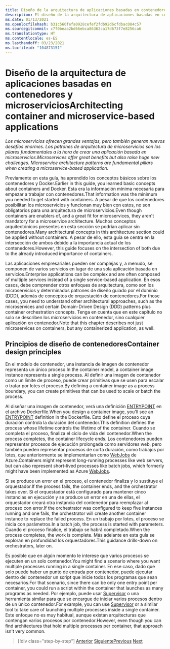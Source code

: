```yaml
---
title: Diseño de la arquitectura de aplicaciones basadas en contenedores y microservicios
description: El diseño de la arquitectura de aplicaciones basadas en contenedores y microservicios no es ninguna tontería y no debe tomarse a la ligera. Conozca sobre los conceptos principales en este capítulo.
ms.date: 01/13/2021
ms.openlocfilehash: b31c560fefa0928cefef2fdb92d6cfdbac084c57
ms.sourcegitcommit: c7f0beaa2bd66ebca86362ca17d673f7e8256ca6
ms.translationtype: HT
ms.contentlocale: es-ES
ms.lasthandoff: 03/23/2021
ms.locfileid: "104873151"
---
```

# <a name="architecting-container-and-microservice-based-applications"></a><span data-ttu-id="c2384-104">Diseño de la arquitectura de aplicaciones basadas en contenedores y microservicios</span><span class="sxs-lookup"><span data-stu-id="c2384-104">Architecting container and microservice-based applications</span></span>

<span data-ttu-id="c2384-105">*Los microservicios ofrecen grandes ventajas, pero también generan nuevos desafíos enormes. Los patrones de arquitectura de microservicios son los pilares fundamentales a la hora de crear una aplicación basada en microservicios.*</span><span class="sxs-lookup"><span data-stu-id="c2384-105">*Microservices offer great benefits but also raise huge new challenges. Microservice architecture patterns are fundamental pillars when creating a microservice-based application.*</span></span>

<span data-ttu-id="c2384-106">Previamente en esta guía, ha aprendido los conceptos básicos sobre los contenedores y Docker.</span><span class="sxs-lookup"><span data-stu-id="c2384-106">Earlier in this guide, you learned basic concepts about containers and Docker.</span></span> <span data-ttu-id="c2384-107">Esta era la información mínima necesaria para empezar a trabajar con contenedores.</span><span class="sxs-lookup"><span data-stu-id="c2384-107">That information was the minimum you needed to get started with containers.</span></span> <span data-ttu-id="c2384-108">A pesar de que los contenedores posibilitan los microservicios y funcionan muy bien con estos, no son obligatorios para una arquitectura de microservicios.</span><span class="sxs-lookup"><span data-stu-id="c2384-108">Even though containers are enablers of, and a great fit for microservices, they aren't mandatory for a microservice architecture.</span></span> <span data-ttu-id="c2384-109">Muchos conceptos arquitectónicos presentes en esta sección se podrían aplicar sin contenedores.</span><span class="sxs-lookup"><span data-stu-id="c2384-109">Many architectural concepts in this architecture section could be applied without containers.</span></span> <span data-ttu-id="c2384-110">A pesar de ello, esta guía se centra en la intersección de ambos debido a la importancia actual de los contenedores.</span><span class="sxs-lookup"><span data-stu-id="c2384-110">However, this guide focuses on the intersection of both due to the already introduced importance of containers.</span></span>

<span data-ttu-id="c2384-111">Las aplicaciones empresariales pueden ser complejas y, a menudo, se componen de varios servicios en lugar de una sola aplicación basada en servicios.</span><span class="sxs-lookup"><span data-stu-id="c2384-111">Enterprise applications can be complex and are often composed of multiple services instead of a single service-based application.</span></span> <span data-ttu-id="c2384-112">En esos casos, debe comprender otros enfoques de arquitectura, como son los microservicios y determinados patrones de diseño guiado por el dominio (DDD), además de conceptos de orquestación de contenedores.</span><span class="sxs-lookup"><span data-stu-id="c2384-112">For those cases, you need to understand other architectural approaches, such as the microservices and certain Domain-Driven Design (DDD) patterns plus container orchestration concepts.</span></span> <span data-ttu-id="c2384-113">Tenga en cuenta que en este capítulo no solo se describen los microservicios en contenedor, sino cualquier aplicación en contenedor.</span><span class="sxs-lookup"><span data-stu-id="c2384-113">Note that this chapter describes not just microservices on containers, but any containerized application, as well.</span></span>

## <a name="container-design-principles"></a><span data-ttu-id="c2384-114">Principios de diseño de contenedores</span><span class="sxs-lookup"><span data-stu-id="c2384-114">Container design principles</span></span>

<span data-ttu-id="c2384-115">En el modelo de contenedor, una instancia de imagen de contenedor representa un único proceso.</span><span class="sxs-lookup"><span data-stu-id="c2384-115">In the container model, a container image instance represents a single process.</span></span> <span data-ttu-id="c2384-116">Al definir una imagen de contenedor como un límite de proceso, puede crear primitivas que se usen para escalar o tratar por lotes el proceso.</span><span class="sxs-lookup"><span data-stu-id="c2384-116">By defining a container image as a process boundary, you can create primitives that can be used to scale or batch the process.</span></span>

<span data-ttu-id="c2384-117">Al diseñar una imagen de contenedor, verá una definición [ENTRYPOINT](https://docs.docker.com/engine/reference/builder/#entrypoint) en el archivo Dockerfile.</span><span class="sxs-lookup"><span data-stu-id="c2384-117">When you design a container image, you'll see an [ENTRYPOINT](https://docs.docker.com/engine/reference/builder/#entrypoint) definition in the Dockerfile.</span></span> <span data-ttu-id="c2384-118">Esto define el proceso cuya duración controla la duración del contenedor.</span><span class="sxs-lookup"><span data-stu-id="c2384-118">This definition defines the process whose lifetime controls the lifetime of the container.</span></span> <span data-ttu-id="c2384-119">Cuando se completa el proceso, finaliza el ciclo de vida del contenedor.</span><span class="sxs-lookup"><span data-stu-id="c2384-119">When the process completes, the container lifecycle ends.</span></span> <span data-ttu-id="c2384-120">Los contenedores pueden representar procesos de ejecución prolongada como servidores web, pero también pueden representar procesos de corta duración, como trabajos por lotes, que anteriormente se implementarían como [WebJobs](https://github.com/Azure/azure-webjobs-sdk/wiki) de Azure.</span><span class="sxs-lookup"><span data-stu-id="c2384-120">Containers might represent long-running processes like web servers, but can also represent short-lived processes like batch jobs, which formerly might have been implemented as Azure [WebJobs](https://github.com/Azure/azure-webjobs-sdk/wiki).</span></span>

<span data-ttu-id="c2384-121">Si se produce un error en el proceso, el contenedor finaliza y lo sustituye el orquestador.</span><span class="sxs-lookup"><span data-stu-id="c2384-121">If the process fails, the container ends, and the orchestrator takes over.</span></span> <span data-ttu-id="c2384-122">Si el orquestador está configurado para mantener cinco instancias en ejecución y se produce un error en una de ellas, el orquestador creará otra instancia del contenedor para reemplazar al proceso con error.</span><span class="sxs-lookup"><span data-stu-id="c2384-122">If the orchestrator was configured to keep five instances running and one fails, the orchestrator will create another container instance to replace the failed process.</span></span> <span data-ttu-id="c2384-123">En un trabajo por lotes, el proceso se inicia con parámetros.</span><span class="sxs-lookup"><span data-stu-id="c2384-123">In a batch job, the process is started with parameters.</span></span> <span data-ttu-id="c2384-124">Cuando el proceso finalice, el trabajo se habrá completado.</span><span class="sxs-lookup"><span data-stu-id="c2384-124">When the process completes, the work is complete.</span></span> <span data-ttu-id="c2384-125">Más adelante en esta guía se exploran en profundidad los orquestadores.</span><span class="sxs-lookup"><span data-stu-id="c2384-125">This guidance drills-down on orchestrators, later on.</span></span>

<span data-ttu-id="c2384-126">Es posible que en algún momento le interese que varios procesos se ejecuten en un solo contenedor.</span><span class="sxs-lookup"><span data-stu-id="c2384-126">You might find a scenario where you want multiple processes running in a single container.</span></span> <span data-ttu-id="c2384-127">En ese caso, dado que solo puede haber un punto de entrada por contenedor, puede ejecutar dentro del contenedor un script que inicie todos los programas que sean necesarios.</span><span class="sxs-lookup"><span data-stu-id="c2384-127">For that scenario, since there can be only one entry point per container, you could run a script within the container that launches as many programs as needed.</span></span> <span data-ttu-id="c2384-128">Por ejemplo, puede usar [Supervisor](http://supervisord.org/) o una herramienta similar para que se encargue de iniciar varios procesos dentro de un único contenedor.</span><span class="sxs-lookup"><span data-stu-id="c2384-128">For example, you can use [Supervisor](http://supervisord.org/) or a similar tool to take care of launching multiple processes inside a single container.</span></span> <span data-ttu-id="c2384-129">Este enfoque no es muy habitual, aunque existan arquitecturas que contengan varios procesos por contenedor.</span><span class="sxs-lookup"><span data-stu-id="c2384-129">However, even though you can find architectures that hold multiple processes per container, that approach isn't very common.</span></span>

>[!div class="step-by-step"]
><span data-ttu-id="c2384-130">[Anterior](../net-core-net-framework-containers/official-net-docker-images.md)
>[Siguiente](containerize-monolithic-applications.md)</span><span class="sxs-lookup"><span data-stu-id="c2384-130">[Previous](../net-core-net-framework-containers/official-net-docker-images.md)
[Next](containerize-monolithic-applications.md)</span></span>
